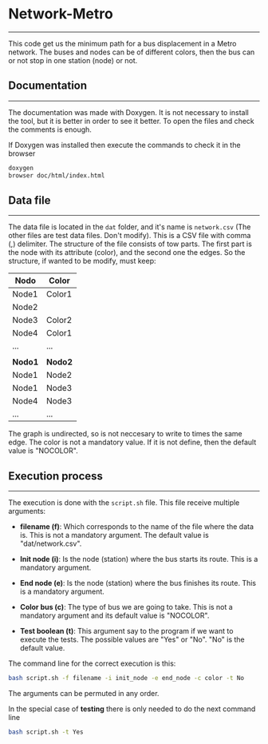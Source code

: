 # Network-Metro

---

This code get us the minimum path for a bus displacement in a Metro network. The buses and nodes can be of different colors, then the bus can or not stop in one station (node) or not.



## Documentation

---

The documentation was made with Doxygen. It is not necessary to install the tool, but it is better in order to see it better. To open the files and check the comments is enough.

If Doxygen was installed then execute the commands to check it in the browser

```bash
doxygen
browser doc/html/index.html
```



## Data file

---

The data file is located in the `dat` folder, and it's name is `network.csv` (The other files are test data files. Don't modify). This is a CSV file with comma (,) delimiter. The structure of the file consists of tow parts. The first part is the node with its attribute (color), and the second one the edges. So the structure, if wanted to be modify, must keep:

| **Nodo**  | **Color** |
| --------- | --------- |
| Node1     | Color1    |
| Node2     |           |
| Node3     | Color2    |
| Node4     | Color1    |
| ...       | ...       |
|           |           |
| **Nodo1** | **Nodo2** |
| Node1     | Node2     |
| Node1     | Node3     |
| Node4     | Node3     |
| ...       | ...       |

The graph is undirected, so is not neccesary to write to times the same edge. The color is not a mandatory value. If it is not define, then the default value is "NOCOLOR".

## Execution process

---

The execution is done with the `script.sh` file. This file receive multiple arguments:

- **filename (f)**: Which corresponds to the name of the file where the data is. This is not a mandatory argument. The default value is "dat/network.csv".

- **Init node (i)**: Is the node (station) where the bus starts its route. This is a mandatory argument.

- **End node (e)**: Is the node (station) where the bus finishes its route. This is a mandatory argument.

- **Color bus (c)**: The type of bus we are going to take. This is not a mandatory argument and its default value is "NOCOLOR".

- **Test boolean (t)**: This argument say to the program if we want to execute the tests. The possible values are "Yes" or "No". "No" is the default value.

The command line for the correct execution is this:

```bash
bash script.sh -f filename -i init_node -e end_node -c color -t No
```

The arguments can be permuted in any order. 

In the special case of **testing** there is only needed to do the next command line

```bash
bash script.sh -t Yes
```
